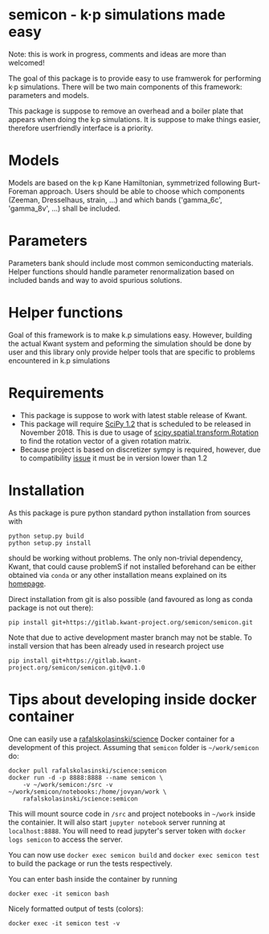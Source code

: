# semicon - k·p simulations made easy

Note: this is work in progress, comments and ideas are more than welcomed!

The goal of this package is to provide easy to use framwerok for performing k·p simulations.
There will be two main components of this framework: parameters and models.

This package is suppose to remove an overhead and a boiler plate that appears when doing the k·p simulations.
It is suppose to make things easier, therefore userfriendly interface is a priority.


# Models

Models are based on the k·p Kane Hamiltonian, symmetrized following Burt-Foreman approach.
Users should be able to choose which components (Zeeman, Dresselhaus, strain, ...) and which bands ('gamma_6c', 'gamma_8v', ...) shall be included.


# Parameters

Parameters bank should include most common semiconducting materials.
Helper functions should handle parameter renormalization based on included bands and way to avoid spurious solutions.


# Helper functions

Goal of this framework is to make k.p simulations easy.
However, building the actual Kwant system and peforming the simulation should be done by user and this library only provide helper tools that are specific to problems encountered in k.p simulations


# Requirements

* This package is suppose to work with latest stable release of Kwant.
* This package will require [SciPy 1.2](https://github.com/scipy/scipy/milestone/36) that is scheduled to be released in November 2018.
This is due to usage of [scipy.spatial.transform.Rotation](https://scipy.github.io/devdocs/generated/scipy.spatial.transform.Rotation.html#scipy.spatial.transform.Rotation) to find the rotation vector of a given rotation matrix.
* Because project is based on discretizer sympy is required, however, due to compatibility [issue](https://gitlab.kwant-project.org/kwant/kwant/issues/225) it must be in version lower than 1.2


# Installation
As this package is pure python standard python installation from sources with
```
python setup.py build
python setup.py install
```
should be working without problems.
The only non-trivial dependency, Kwant, that could cause problemS if not installed beforehand can be either obtained via ``conda`` or any other installation means explained on its [homepage](https://kwant-project.org/).

Direct installation from git is also possible (and favoured as long as conda
package is not out there):
```
pip install git+https://gitlab.kwant-project.org/semicon/semicon.git
```

Note that due to active development master branch may not be stable.
To install version that has been already used in research project use
```
pip install git+https://gitlab.kwant-project.org/semicon/semicon.git@v0.1.0
```


# Tips about developing inside docker container

One can easily use a [rafalskolasinski/science](https://github.com/RafalSkolasinski/science-docker)
Docker container for a development of this project.
Assuming that ``semicon`` folder is ``~/work/semicon`` do:
```
docker pull rafalskolasinski/science:semicon
docker run -d -p 8888:8888 --name semicon \
    -v ~/work/semicon:/src -v ~/work/semicon/notebooks:/home/jovyan/work \
    rafalskolasinski/science:semicon
```

This will mount source code in ``/src`` and project notebooks in ``~/work``
inside the containier. It will also start ``jupyter notebook`` server running
at ``localhost:8888``. You will need to read jupyter's server token with
``docker logs semicon`` to access the server.

You can now use ``docker exec semicon build`` and ``docker exec semicon test``
to build the package or run the tests respectively.

You can enter bash inside the container by running
```
docker exec -it semicon bash
```

Nicely formatted output of tests (colors):
```
docker exec -it semicon test -v
```
